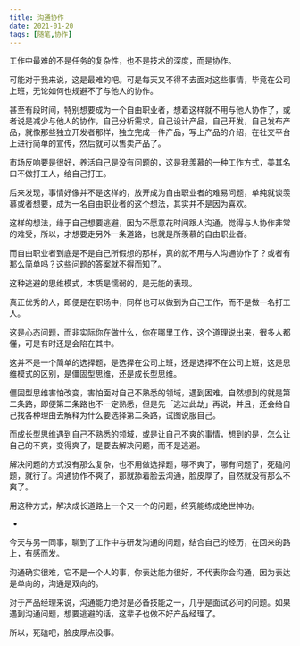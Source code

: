 ```yaml
---
title: 沟通协作
date: 2021-01-20
tags: [随笔,协作]
---
```


工作中最难的不是任务的复杂性，也不是技术的深度，而是协作。
<!-- more -->
可能对于我来说，这是最难的吧。可是每天又不得不去面对这些事情，毕竟在公司上班，无论如何也规避不了与他人的协作。

甚至有段时间，特别想要成为一个自由职业者，想着这样就不用与他人协作了，或者说是减少与他人的协作，自己分析需求，自己设计产品，自己开发，自己发布产品，就像那些独立开发者那样，独立完成一件产品，写上产品的介绍，在社交平台上进行简单的宣传，然后就可以售卖产品了。

市场反响要是很好，养活自己是没有问题的，这是我羡慕的一种工作方式，美其名曰不做打工人，给自己打工。

后来发现，事情好像并不是这样的，放开成为自由职业者的难易问题，单纯就谈羡慕或者想要，成为一名自由职业者的这个想法，其实并不是因为喜欢。

这样的想法，缘于自己想要逃避，因为不愿意花时间跟人沟通，觉得与人协作非常的难受，所以，才想要走另外一条道路，也就是所羡慕的自由职业者。

而自由职业者到底是不是自己所假想的那样，真的就不用与人沟通协作了？或者有那么简单吗？这些问题的答案就不得而知了。

这种逃避的思维模式，本质是懦弱的，是无能的表现。

真正优秀的人，即便是在职场中，同样也可以做到为自己工作，而不是做一名打工人。

这是心态问题，而非实际你在做什么，你在哪里工作，这个道理说出来，很多人都懂，可是有时还是会陷在其中。

这并不是一个简单的选择题，是选择在公司上班，还是选择不在公司上班，这是思维模式的区别，是僵固型思维，还是成长型思维。

僵固型思维害怕改变，害怕面对自己不熟悉的领域，遇到困难，自然想到的就是第二条路，即便第二条路也不一定熟悉，但是先「逃过此劫」再说，并且，还会给自己找各种理由去解释为什么要选择第二条路，试图说服自己。

而成长型思维遇到自己不熟悉的领域，或是让自己不爽的事情，想到的是，怎么让自己的不爽，变得爽了，是要去解决问题，而不是逃避。

解决问题的方式没有那么复杂，也不用做选择题，哪不爽了，哪有问题了，死磕问题，就行了。沟通协作不爽了，那就舔着脸去沟通，脸皮厚了，自然就没有那么不爽了。

用这种方式，解决成长道路上一个又一个的问题，终究能练成绝世神功。

-

今天与另一同事，聊到了工作中与研发沟通的问题，结合自己的经历，在回来的路上，有感而发。

沟通确实很难，它不是一个人的事，你表达能力很好，不代表你会沟通，因为表达是单向的，沟通是双向的。

对于产品经理来说，沟通能力绝对是必备技能之一，几乎是面试必问的问题。如果遇到沟通问题，想要逃避的话，这辈子也做不好产品经理了。

所以，死磕吧，脸皮厚点没事。